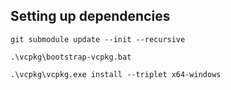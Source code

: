 ## Setting up dependencies

`git submodule update --init --recursive`

`.\vcpkg\bootstrap-vcpkg.bat`

`.\vcpkg\vcpkg.exe install --triplet x64-windows`
